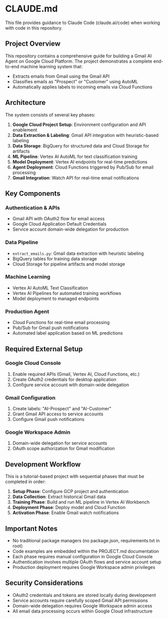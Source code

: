 # CLAUDE.md

This file provides guidance to Claude Code (claude.ai/code) when working with code in this repository.

## Project Overview

This repository contains a comprehensive guide for building a Gmail AI Agent on Google Cloud Platform. The project demonstrates a complete end-to-end machine learning system that:

- Extracts emails from Gmail using the Gmail API
- Classifies emails as "Prospect" or "Customer" using AutoML
- Automatically applies labels to incoming emails via Cloud Functions

## Architecture

The system consists of several key phases:

1. **Google Cloud Project Setup**: Environment configuration and API enablement
2. **Data Extraction & Labeling**: Gmail API integration with heuristic-based labeling
3. **Data Storage**: BigQuery for structured data and Cloud Storage for artifacts
4. **ML Pipeline**: Vertex AI AutoML for text classification training
5. **Model Deployment**: Vertex AI endpoints for real-time predictions
6. **Agent Deployment**: Cloud Functions triggered by Pub/Sub for email processing
7. **Gmail Integration**: Watch API for real-time email notifications

## Key Components

### Authentication & APIs
- Gmail API with OAuth2 flow for email access
- Google Cloud Application Default Credentials
- Service account domain-wide delegation for production

### Data Pipeline
- `extract_emails.py`: Gmail data extraction with heuristic labeling
- BigQuery tables for training data storage
- Cloud Storage for pipeline artifacts and model storage

### Machine Learning
- Vertex AI AutoML Text Classification
- Vertex AI Pipelines for automated training workflows
- Model deployment to managed endpoints

### Production Agent
- Cloud Functions for real-time email processing
- Pub/Sub for Gmail push notifications
- Automated label application based on ML predictions

## Required External Setup

### Google Cloud Console
1. Enable required APIs (Gmail, Vertex AI, Cloud Functions, etc.)
2. Create OAuth2 credentials for desktop application
3. Configure service account with domain-wide delegation

### Gmail Configuration
1. Create labels: "AI-Prospect" and "AI-Customer"
2. Grant Gmail API access to service accounts
3. Configure Gmail push notifications

### Google Workspace Admin
1. Domain-wide delegation for service accounts
2. OAuth scope authorization for Gmail modification

## Development Workflow

This is a tutorial-based project with sequential phases that must be completed in order:

1. **Setup Phase**: Configure GCP project and authentication
2. **Data Collection**: Extract historical Gmail data
3. **Training Phase**: Build and run ML pipeline in Vertex AI Workbench
4. **Deployment Phase**: Deploy model and Cloud Function
5. **Activation Phase**: Enable Gmail watch notifications

## Important Notes

- No traditional package managers (no package.json, requirements.txt in root)
- Code examples are embedded within the PROJECT.md documentation
- Each phase requires manual configuration in Google Cloud Console
- Authentication involves multiple OAuth flows and service account setup
- Production deployment requires Google Workspace admin privileges

## Security Considerations

- OAuth2 credentials and tokens are stored locally during development
- Service accounts require carefully scoped Gmail API permissions
- Domain-wide delegation requires Google Workspace admin access
- All email data processing occurs within Google Cloud infrastructure